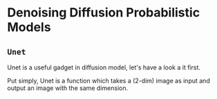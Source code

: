# Denoising Diffusion Probabilistic Models

## `Unet`

Unet is a useful gadget in diffusion model, let's have a look a it first.

Put simply, Unet is a function which takes a (2-dim) image as input and output an image with the same dimension.